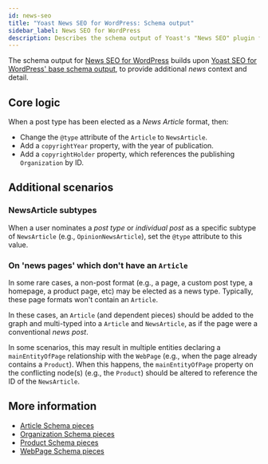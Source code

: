 ```yaml
---
id: news-seo
title: "Yoast News SEO for WordPress: Schema output"
sidebar_label: News SEO for WordPress
description: Describes the schema output of Yoast's "News SEO" plugin for WordPress.
---
```

The schema output for [News SEO for WordPress](https://yoast.com/wordpress/plugins/news-seo/) builds upon [Yoast SEO for WordPress' base schema output](yoast-seo.md), to provide additional *news* context and detail.

## Core logic
When a post type has been elected as a *News Article* format, then:
* Change the `@type` attribute of the `Article` to `NewsArticle`.
* Add a `copyrightYear` property, with the year of publication.
* Add a `copyrightHolder` property, which references the publishing `Organization` by ID.

## Additional scenarios

### NewsArticle subtypes
When a user nominates a _post type_ or _individual post_ as a specific subtype of `NewsArticle` (e.g., `OpinionNewsArticle`), set the `@type` attribute to this value.

### On 'news pages' which don't have an `Article`
In some rare cases, a non-post format (e.g., a page, a custom post type, a homepage, a product page, etc) may be elected as a news type. Typically, these page formats won't contain an `Article`.

In these cases, an `Article` (and dependent pieces) should be added to the graph and multi-typed into a `Article` and `NewsArticle`, as if the page were a conventional *news post*.

In some scenarios, this may result in multiple entities declaring a `mainEntityOfPage` relationship with the `WebPage` (e.g., when the page already contains a `Product`). When this happens, the `mainEntityOfPage` property on the conflicting node(s) (e.g., the `Product`) should be altered to reference the ID of the `NewsArticle`.

## More information
* [Article Schema pieces](../pieces/article.md)
* [Organization Schema pieces](../pieces/organization.md)
* [Product Schema pieces](../pieces/product.md)
* [WebPage Schema pieces](../pieces/webpage.md)
